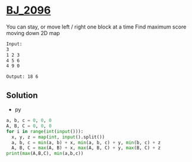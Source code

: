 # [BJ_2096](https://acmicpc.net/problem/2096)

You can stay, or move left / right one block at a time
Find maximum score moving down 2D map

```txt
Input:
3
1 2 3
4 5 6
4 9 0

Output: 18 6
```

## Solution

* py

```py
a, b, c = 0, 0, 0
A, B, C = 0, 0, 0
for i in range(int(input())):
  x, y, z = map(int, input().split())
  a, b, c = min(a, b) + x, min(a, b, c) + y, min(b, c) + z
  A, B, C = max(A, B) + x, max(A, B, C) + y, max(B, C) + z
print(max(A,B,C), min(a,b,c))
```
